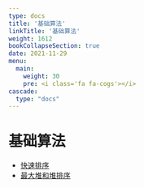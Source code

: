 ```yaml
---
type: docs
title: '基础算法'
linkTitle: '基础算法'
weight: 1612
bookCollapseSection: true
date: 2021-11-29
menu:
  main:
    weight: 30
    pre: <i class='fa fa-cogs'></i>
cascade:
  type: "docs"
---
```


# 基础算法

* [快速排序](./quick-sort.md)
* [最大堆和堆排序](./heap-sort.md)